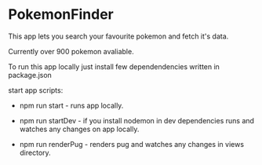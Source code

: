 # PokemonFinder

This app lets you search your favourite pokemon and fetch it's data.

Currently over 900 pokemon avaliable.

To run this app locally just install few dependendencies written in package.json

start app scripts:

  - npm run start - runs app locally.

  - npm run startDev - if you install nodemon in dev dependencies runs and watches any changes on app locally.

  - npm run renderPug - renders pug and watches any changes in views directory.
